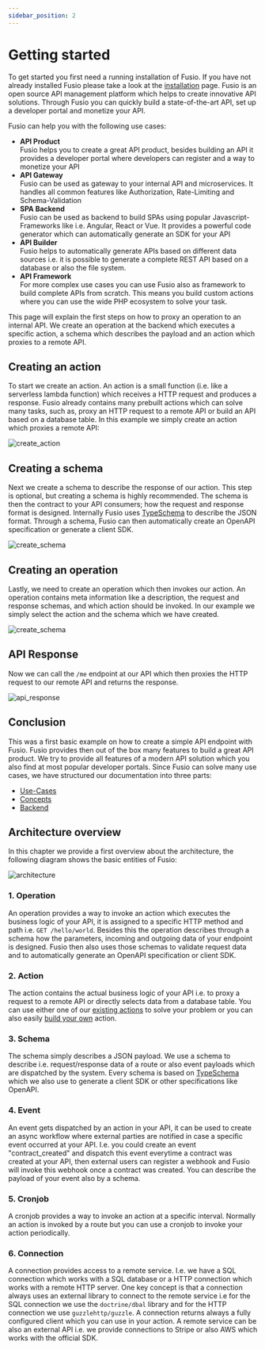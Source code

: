 ```yaml
---
sidebar_position: 2
---
```


# Getting started

To get started you first need a running installation of Fusio. If you have not already installed Fusio please take a
look at the [installation](./installation/index.md) page. Fusio is an open source API management platform which helps to
create innovative API solutions. Through Fusio you can quickly build a state-of-the-art API, set up a developer portal
and monetize your API.

Fusio can help you with the following use cases:

* __API Product__  
Fusio helps you to create a great API product, besides building an API it provides a developer portal where developers
can register and a way to monetize your API
* __API Gateway__  
Fusio can be used as gateway to your internal API and microservices. It handles all common features like Authorization, 
Rate-Limiting and Schema-Validation
* __SPA Backend__  
Fusio can be used as backend to build SPAs using popular Javascript-Frameworks like i.e. Angular, React or Vue. It
provides a powerful code generator which can automatically generate an SDK for your API
* __API Builder__  
Fusio helps to automatically generate APIs based on different data sources i.e. it is possible to generate a complete
REST API based on a database or also the file system.
* __API Framework__  
For more complex use cases you can use Fusio also as framework to build complete APIs from scratch. This means you build
custom actions where you can use the wide PHP ecosystem to solve your task.

This page will explain the first steps on how to proxy an operation to an internal API. We create an operation at the
backend which executes a specific action, a schema which describes the payload and an action which proxies to a remote
API.

## Creating an action

To start we create an action. An action is a small function (i.e. like a serverless lambda function)
which receives a HTTP request and produces a response. Fusio already contains many prebuilt actions which can solve
many tasks, such as, proxy an HTTP request to a remote API or build an API based on a database table. In this example
we simply create an action which proxies a remote API:

![create_action](/img/bootstrap/create_action.png)

## Creating a schema

Next we create a schema to describe the response of our action. This step is optional, but creating a schema is
highly recommended. The schema is then the contract to your API consumers; how the request and response format is designed.
Internally Fusio uses [TypeSchema](https://typeschema.org/) to describe the JSON format. Through a schema, Fusio can then
automatically create an OpenAPI specification or generate a client SDK.

![create_schema](/img/bootstrap/create_schema.png)

## Creating an operation

Lastly, we need to create an operation which then invokes our action. An operation contains meta information like a
description, the request and response schemas, and which action should be invoked. In our example we simply
select the action and the schema which we have created.

![create_schema](/img/bootstrap/create_operation.png)

## API Response

Now we can call the `/me` endpoint at our API which then proxies the HTTP request to our remote API and returns the
response.

![api_response](/img/bootstrap/api_response.png)

## Conclusion

This was a first basic example on how to create a simple API endpoint with Fusio. Fusio provides then out of the box many
features to build a great API product. We try to provide all features of a modern API solution which you also
find at most popular developer portals. Since Fusio can solve many use cases, we have structured our documentation into
three parts:

* [Use-Cases](./use_cases/index.md)
* [Concepts](./concepts/index.md)
* [Backend](./backend/index.md)

## Architecture overview

In this chapter we provide a first overview about the architecture, the following diagram shows the basic entities of
Fusio:

![architecture](/img/bootstrap/architecture.png)

### 1. Operation

An operation provides a way to invoke an action which executes the business logic of your API, it is assigned to a
specific HTTP method and path i.e. `GET /hello/world`. Besides this the operation describes through a schema how the
parameters, incoming and outgoing data of your endpoint is designed. Fusio then also uses those schemas to validate
request data and to automatically generate an OpenAPI specification or client SDK.

### 2. Action

The action contains the actual business logic of your API i.e. to proxy a request to a remote API or directly selects
data from a database table. You can use either one of our [existing actions](/docs/backend/api/action/) to solve your problem or you can also easily
[build your own](/docs/use_cases/develop_custom_action/) action.

### 3. Schema

The schema simply describes a JSON payload. We use a schema to describe i.e. request/response data of a route
or also event payloads which are dispatched by the system. Every schema is based on [TypeSchema](https://typeschema.org/)
which we also use to generate a client SDK or other specifications like OpenAPI.

### 4. Event

An event gets dispatched by an action in your API, it can be used to create an async workflow where external parties are
notified in case a specific event occurred at your API. I.e. you could create an event "contract_created" and dispatch
this event everytime a contract was created at your API, then external users can register a webhook and Fusio will
invoke this webhook once a contract was created. You can describe the payload of your event also by a schema.

### 5. Cronjob

A cronjob provides a way to invoke an action at a specific interval. Normally an action is invoked by a route but
you can use a cronjob to invoke your action periodically.

### 6. Connection

A connection provides access to a remote service. I.e. we have a SQL connection which works with a SQL database or a
HTTP connection which works with a remote HTTP server. One key concept is that a connection always uses an external
library to connect to the remote service i.e for the SQL connection we use the `doctrine/dbal` library and for the HTTP
connection we use `guzzlehttp/guzzle`. A connection returns always a fully configured client which you can use in your
action. A remote service can be also an external API i.e. we provide connections to Stripe or also AWS which works with
the official SDK.
